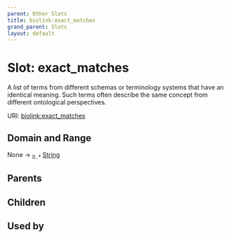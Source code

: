 ```yaml
---
parent: Other Slots
title: biolink:exact_matches
grand_parent: Slots
layout: default
---
```


# Slot: exact_matches


A list of terms from different schemas or terminology systems that have an identical meaning. Such terms often describe the same concept from different ontological perspectives.

URI: [biolink:exact_matches](https://w3id.org/biolink/vocab/exact_matches)

## Domain and Range

None ->  <sub>0..\*</sub> [String](types/String.md)

## Parents


## Children


## Used by

